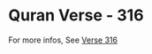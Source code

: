 # Quran Verse - 316 

For more infos, See [Verse 316](https://www.quranbookk.com/quran/search?q=316)
